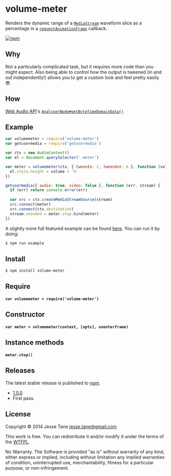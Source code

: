 # volume-meter
Renders the dynamic range of a [`MediaStream`](https://developer.mozilla.org/en-US/docs/Web/API/MediaStream) waveform slice as a percentage in a [`requestAnimationFrame`](https://developer.mozilla.org/en-US/docs/Web/API/window.requestAnimationFrame) callback.

[![npm](http://img.shields.io/npm/v/volume-meter.svg?style=flat-square)](http://www.npmjs.org/volume-meter)

## Why
Not a particularly complicated task, but it requires more code than you might expect. Also being able to control how the output is tweened (in and out independently!) allows you to get a custom look and feel pretty easily 😎.

## How
[Web Audio API](https://developer.mozilla.org/en-US/docs/Web/API/Web_Audio_API)'s [`AnalyserNode#getByteTimeDomainData()`](https://developer.mozilla.org/en-US/docs/Web/API/AnalyserNode.getByteTimeDomainData)

## Example
```javascript
var volumemeter = require('volume-meter')
var getusermedia = require('getusermedia')

var ctx = new AudioContext()
var el = document.querySelector('.meter')

var meter = volumemeter(ctx, { tweenIn: 2, tweenOut: 6 }, function (volume) {
  el.style.height = volume + '%'
})

getusermedia({ audio: true, video: false }, function (err, stream) {
  if (err) return console.error(err)
  
  var src = ctx.createMediaStreamSource(stream)
  src.connect(meter)
  src.connect(ctx.destination)
  stream.onended = meter.stop.bind(meter)
})
```
A slightly more full featured example can be found [here](https://github.com/jessetane/volume-meter/tree/master/example). You can run it by doing:
```bash
$ npm run example
```

## Install
```bash
$ npm install volume-meter
```

## Require
#### `var volumemeter = require('volume-meter')`

## Constructor
#### `var meter = volumemeter(context, [opts], onenterframe)`

## Instance methods
#### `meter.stop()`

## Releases
The latest stable release is published to [npm](http://npmjs.org/volume-meter).
* [1.0.0](https://github.com/jessetane/volume-meter/archive/1.0.0.tar.gz)
 * First pass.

## License
Copyright © 2014 Jesse Tane <jesse.tane@gmail.com>

This work is free. You can redistribute it and/or modify it under the
terms of the [WTFPL](http://www.wtfpl.net/txt/copying).

No Warranty. The Software is provided "as is" without warranty of any kind, either express or implied, including without limitation any implied warranties of condition, uninterrupted use, merchantability, fitness for a particular purpose, or non-infringement.
